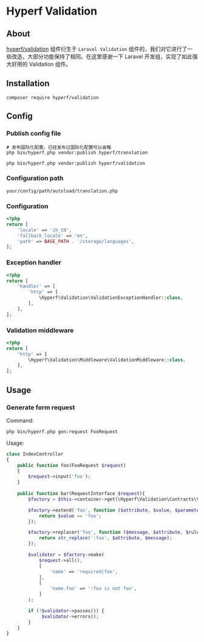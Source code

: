 # Hyperf Validation

## About

[hyperf/validation](https://github.com/hyperf-cloud/validation) 组件衍生于 `Laravel Validation` 组件的，我们对它进行了一些改造，大部分功能保持了相同。在这里感谢一下 Laravel 开发组，实现了如此强大好用的 Validation 组件。

## Installation

```
composer require hyperf/validation
```

## Config

### Publish config file

```
# 发布国际化配置，已经发布过国际化配置可以省略
php bin/hyperf.php vendor:publish hyperf/translation

php bin/hyperf.php vendor:publish hyperf/validation
```

### Configuration path

```
your/config/path/autoload/translation.php
```

### Configuration

```php
<?php
return [
    'locale' => 'zh_CN',
    'fallback_locale' => 'en',
    'path' => BASE_PATH . '/storage/languages',
];
```

### Exception handler

```php
<?php
return [
    'handler' => [
        'http' => [
            \Hyperf\Validation\ValidationExceptionHandler::class,
        ],
    ],
];
```

### Validation middleware

```php
<?php
return [
    'http' => [
        \Hyperf\Validation\Middleware\ValidationMiddleware::class,
    ],
];
```


## Usage


### Generate form request

Command:
```
php bin/hyperf.php gen:request FooRequest
```

Usage:
```php
class IndexController
{
    public function foo(FooRequest $request)
    {
        $request->input('foo');
    }
    
    public function bar(RequestInterface $request){
        $factory = $this->container->get(\Hyperf\Validation\Contracts\Validation\Factory::class);

        $factory->extend('foo', function ($attribute, $value, $parameters, $validator) {
            return $value == 'foo';
        });

        $factory->replacer('foo', function ($message, $attribute, $rule, $parameters) {
            return str_replace(':foo', $attribute, $message);
        });

        $validator = $factory->make(
            $request->all(),
            [
                'name' => 'required|foo',
            ],
            [
                'name.foo' => ':foo is not foo',
            ]
        );

        if (!$validator->passes()) {
             $validator->errors();
        }
    }
}
```

